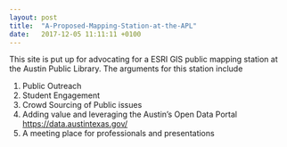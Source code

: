 ```yaml
---
layout: post
title:  "A-Proposed-Mapping-Station-at-the-APL"
date:   2017-12-05 11:11:11 +0100
---
```

This site is put up for advocating for a ESRI GIS public mapping station at the Austin Public Library. The arguments for this station include 

1. Public Outreach <br>
2. Student Engagement<br>
3. Crowd Sourcing of Public issues<br>
4. Adding value and leveraging the Austin’s Open Data Portal https://data.austintexas.gov/ <br>
5. A meeting place for professionals and presentations
